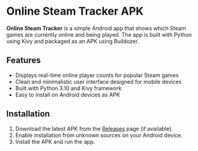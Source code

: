 # Online Steam Tracker APK

**Online Steam Tracker** is a simple Android app that shows which Steam games are currently online and being played. The app is built with Python using Kivy and packaged as an APK using Buildozer.

## Features

- Displays real-time online player counts for popular Steam games  
- Clean and minimalistic user interface designed for mobile devices  
- Built with Python 3.10 and Kivy framework  
- Easy to install on Android devices as APK  

## Installation

1. Download the latest APK from the [Releases](https://github.com/brul1ka/online-steam/releases) page (if available).  
2. Enable installation from unknown sources on your Android device.  
3. Install the APK and run the app.